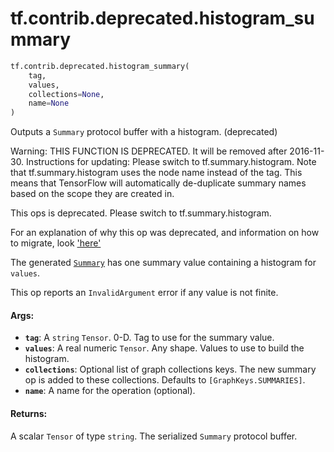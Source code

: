 <div itemscope itemtype="http://developers.google.com/ReferenceObject">
<meta itemprop="name" content="tf.contrib.deprecated.histogram_summary" />
<meta itemprop="path" content="Stable" />
</div>

# tf.contrib.deprecated.histogram_summary

``` python
tf.contrib.deprecated.histogram_summary(
    tag,
    values,
    collections=None,
    name=None
)
```

Outputs a `Summary` protocol buffer with a histogram. (deprecated)

Warning: THIS FUNCTION IS DEPRECATED. It will be removed after 2016-11-30.
Instructions for updating:
Please switch to tf.summary.histogram. Note that tf.summary.histogram uses the node name instead of the tag. This means that TensorFlow will automatically de-duplicate summary names based on the scope they are created in.

This ops is deprecated. Please switch to tf.summary.histogram.

For an explanation of why this op was deprecated, and information on how to
migrate, look
['here'](https://github.com/tensorflow/tensorflow/blob/master/tensorflow/contrib/deprecated/__init__.py)

The generated
[`Summary`](https://www.tensorflow.org/code/tensorflow/core/framework/summary.proto)
has one summary value containing a histogram for `values`.

This op reports an `InvalidArgument` error if any value is not finite.

#### Args:

* <b>`tag`</b>: A `string` `Tensor`. 0-D.  Tag to use for the summary value.
* <b>`values`</b>: A real numeric `Tensor`. Any shape. Values to use to build the
    histogram.
* <b>`collections`</b>: Optional list of graph collections keys. The new summary op is
    added to these collections. Defaults to `[GraphKeys.SUMMARIES]`.
* <b>`name`</b>: A name for the operation (optional).


#### Returns:

A scalar `Tensor` of type `string`. The serialized `Summary` protocol
buffer.